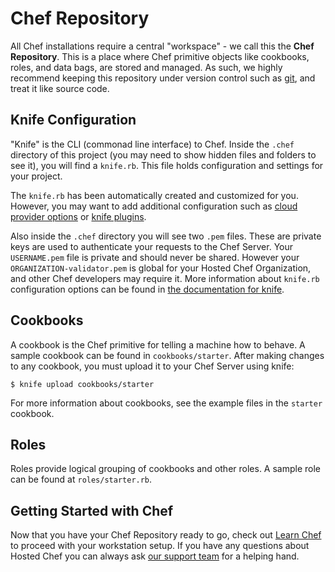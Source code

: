 Chef Repository
===============
All Chef installations require a central "workspace" - we call this the **Chef Repository**. This is a place where Chef primitive objects like cookbooks, roles, and data bags, are stored and managed. As such, we highly recommend keeping this repository under version control such as [git](http://git-scm.org), and treat it like source code.

Knife Configuration
-------------------
"Knife" is the CLI (commonad line interface) to Chef. Inside the `.chef` directory of this project (you may need to show hidden files and folders to see it), you will find a `knife.rb`. This file holds configuration and settings for your project.

The `knife.rb` has been automatically created and customized for you. However, you may want to add additional configuration such as [cloud provider options](http://docs.opscode.com/plugin_knife.html) or [knife plugins](http://docs.opscode.com/plugin_knife_custom.html).

Also inside the `.chef` directory you will see two `.pem` files. These are private keys are used to authenticate your requests to the Chef Server. Your `USERNAME.pem` file is private and should never be shared. However your `ORGANIZATION-validator.pem` is global for your Hosted Chef Organization, and other Chef developers may require it. More information about `knife.rb` configuration options can be found in [the documentation for knife](http://docs.opscode.com/config_rb_knife.html).

Cookbooks
---------
A cookbook is the Chef primitive for telling a machine how to behave. A sample cookbook can be found in `cookbooks/starter`. After making changes to any cookbook, you must upload it to your Chef Server using knife:

    $ knife upload cookbooks/starter

For more information about cookbooks, see the example files in the `starter` cookbook.

Roles
-----
Roles provide logical grouping of cookbooks and other roles. A sample role can be found at `roles/starter.rb`.

Getting Started with Chef
-------------------------
Now that you have your Chef Repository ready to go, check out [Learn Chef](https://learnchef.opscode.com/quickstart/workstation-setup/) to proceed with your workstation setup. If you have any questions about Hosted Chef you can always ask [our support team](https://www.opscode.com/support/tickets/new) for a helping hand.

